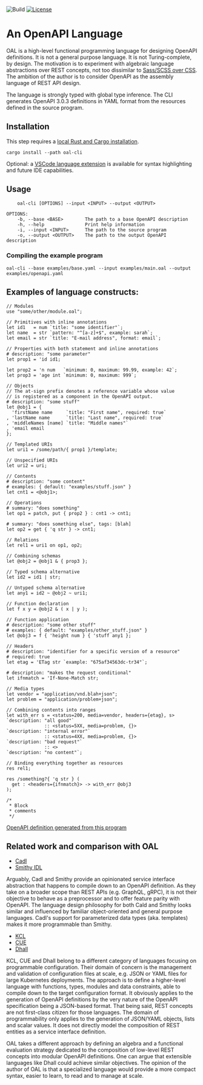 ![Build](https://img.shields.io/github/actions/workflow/status/ebastien/openapi-lang/ci.yml?branch=master)
[![License](https://img.shields.io/badge/license-Apache_2.0-blue.svg)](https://opensource.org/licenses/Apache-2.0)

# An OpenAPI Language
OAL is a high-level functional programming language for designing
OpenAPI definitions.
It is not a general purpose language. It is not Turing-complete, by design.
The motivation is to experiment with algebraic language abstractions over REST concepts,
not too dissimilar to [Sass/SCSS over CSS](https://sass-lang.com/).
The ambition of the author is to consider OpenAPI as the assembly language of REST API design.

The language is strongly typed with global type inference.
The CLI generates OpenAPI 3.0.3 definitions in YAML format from the resources defined
in the source program.

## Installation
This step requires a [local Rust and Cargo installation](https://doc.rust-lang.org/cargo/getting-started/installation.html).

```
cargo install --path oal-cli
```
Optional: a [VSCode language extension](https://github.com/ebastien/openapi-lang-vscode) is available for syntax highlighting and future IDE capabilities.

## Usage
```
    oal-cli [OPTIONS] --input <INPUT> --output <OUTPUT>

OPTIONS:
    -b, --base <BASE>        The path to a base OpenAPI description
    -h, --help               Print help information
    -i, --input <INPUT>      The path to the source program
    -o, --output <OUTPUT>    The path to the output OpenAPI description
```

### Compiling the example program
```
oal-cli --base examples/base.yaml --input examples/main.oal --output examples/openapi.yaml
```

## Examples of language constructs:
```
// Modules
use "some/other/module.oal";
```
```
// Primitives with inline annotations
let id1   = num `title: "some identifier"`;
let name  = str `pattern: "^[a-z]+$", example: sarah`;
let email = str `title: "E-mail address", format: email`;
```
```
// Properties with both statement and inline annotations
# description: "some parameter"
let prop1 = 'id id1;

let prop2 = 'n num   `minimum: 0, maximum: 99.99, example: 42`;
let prop3 = 'age int `minimum: 0, maximum: 999`;
```
```
// Objects
// The at-sign prefix denotes a reference variable whose value
// is registered as a component in the OpenAPI output.
# description: "some stuff"
let @obj1 = {
  'firstName name     `title: "First name", required: true`
, 'lastName name      `title: "Last name", required: true`
, 'middleNames [name] `title: "Middle names"`
, 'email email
};
```
```
// Templated URIs
let uri1 = /some/path/{ prop1 }/template;
```
```
// Unspecified URIs
let uri2 = uri;
```
```
// Contents
# description: "some content"
# examples: { default: "examples/stuff.json" }
let cnt1 = <@obj1>;
```
```
// Operations
# summary: "does something"
let op1 = patch, put { prop2 } : cnt1 -> cnt1;

# summary: "does something else", tags: [blah]
let op2 = get { 'q str } -> cnt1;
```
```
// Relations
let rel1 = uri1 on op1, op2;
```
```
// Combining schemas
let @obj2 = @obj1 & { prop3 };
```
```
// Typed schema alternative
let id2 = id1 | str;
```
```
// Untyped schema alternative
let any1 = id2 ~ @obj2 ~ uri1;
```
```
// Function declaration
let f x y = @obj2 & ( x | y );
```
```
// Function application
# description: "some other stuff"
# examples: { default: "examples/other_stuff.json" }
let @obj3 = f { 'height num } { 'stuff any1 };
```
```
// Headers
# description: "identifier for a specific version of a resource"
# required: true
let etag = 'ETag str `example: "675af34563dc-tr34"`;

# description: "makes the request conditional"
let ifnmatch = 'If-None-Match str;
```
```
// Media types
let vendor = "application/vnd.blah+json";
let problem = "application/problem+json";
```
```
// Combining contents into ranges
let with_err s = <status=200, media=vendor, headers={etag}, s>  `description: "all good"`
              :: <status=5XX, media=problem, {}>                `description: "internal error"`
              :: <status=4XX, media=problem, {}>                `description: "bad request"`
              :: <>                                             `description: "no content"`;
```
```
// Binding everything together as resources
res rel1;

res /something?{ 'q str } (
  get : <headers={ifnmatch}> -> with_err @obj3
);
```
```
/*
 * Block
 * comments
 */
```

[OpenAPI definition generated from this program](examples/openapi.yaml)

## Related work and comparison with OAL
- [Cadl](https://github.com/microsoft/cadl)
- [Smithy IDL](https://github.com/awslabs/smithy)

Arguably, Cadl and Smithy provide an opinionated service interface abstraction
that happens to compile down to an OpenAPI definition.
As they take on a broader scope than REST APIs (e.g. GraphQL, gRPC),
it is not their objective to behave as a preprocessor and to offer feature parity with OpenAPI.
The language design philosophy for both Cald and Smithy looks similar and
influenced by familiar object-oriented and general purpose languages.
Cadl's support for parameterized data types (aka. templates) makes it more programmable than Smithy.

- [KCL](https://github.com/KusionStack/KCLVM)
- [CUE](https://github.com/cue-lang/cue)
- [Dhall](https://github.com/dhall-lang/dhall-lang)

KCL, CUE and Dhall belong to a different category of languages focusing on programmable configuration.
Their domain of concern is the management and validation of configuration files at scale,
e.g. JSON or YAML files for large Kubernetes deployments.
The approach is to define a higher-level language with functions, types, modules and data constraints,
able to compile down to the target configuration format.
It obviously applies to the generation of OpenAPI definitions by the very nature of the OpenAPI specification being a JSON-based format.
That being said, REST concepts are not first-class citizen for those languages.
The domain of programmability only applies to the generation of JSON/YAML objects, lists and scalar values.
It does not directly model the composition of REST entities as a service interface definition.

OAL takes a different approach by defining an algebra and a functional evaluation strategy
dedicated to the composition of low-level REST concepts into modular OpenAPI definitions.
One can argue that extensible languages like Dhall could achieve similar objectives.
The opinion of the author of OAL is that a specialized language would provide a more compact syntax,
easier to learn, to read and to manage at scale.

